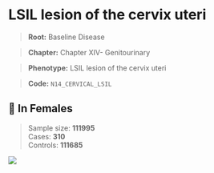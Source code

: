 # LSIL lesion of the cervix uteri

> **Root:** Baseline Disease  

> **Chapter:** Chapter XIV- Genitourinary  

> **Phenotype:** LSIL lesion of the cervix uteri  

> **Code:** `N14_CERVICAL_LSIL`

## 👩 In Females  
> Sample size: **111995**  
> Cases: **310**  
> Controls: **111685**
<img src="/Disease/Figures/ALL/Baseline/N14_CERVICAL_LSIL.png"/>
<CsvTable src="/Disease_Data/ALL/Baseline/LG_N14_CERVICAL_LSIL.csv" label="🔍 View full results" />

